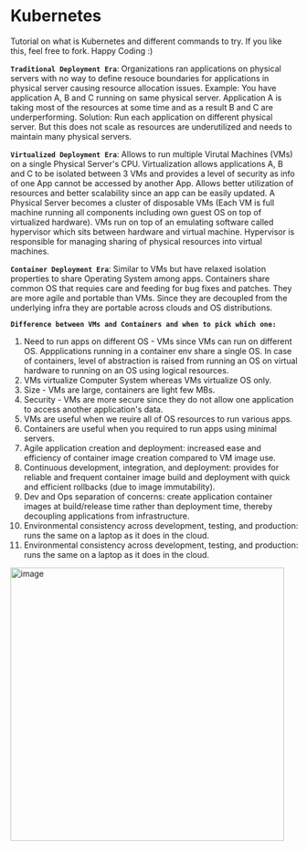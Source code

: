 # Kubernetes
Tutorial on what is Kubernetes and different commands to try. If you like this, feel free to fork. Happy Coding :)

**`Traditional Deployment Era`**: Organizations ran applications on physical servers with no way to define resouce boundaries for applications in physical server causing resource allocation issues. Example: You have application A, B and C running on same physical server. Application A is taking most of the resources at some time and as a result B and C are underperforming. Solution: Run each application on different physical server. But this does not scale as resources are underutilized and needs to maintain many physical servers.

**`Virtualized Deployment Era`**: Allows to run multiple Virutal Machines (VMs) on a single Physical Server's CPU. Virtualization allows applications A, B and C to be isolated between 3 VMs and provides a level of security as info of one App cannot be accessed by another App. Allows better utilization of resources and better scalability since an app can be easily updated. A Physical Server becomes a cluster of disposable VMs (Each VM is full machine running all components including own guest OS on top of virtualized hardware). VMs run on top of an emulating software called hypervisor which sits between hardware and virtual machine. Hypervisor is responsible for managing sharing of physical resources into virtual machines.

**`Container Deployment Era`**: Similar to VMs but have relaxed isolation properties to share Operating System among apps. Containers share common OS that requies care and feeding for bug fixes and patches. They are more agile and portable than VMs. Since they are decoupled from the underlying infra they are portable across clouds and OS distributions.

**`Difference between VMs and Containers and when to pick which one:`**
1. Need to run apps on different OS - VMs since VMs can run on different OS. Appplications running in a container env share a single OS. In case of containers, level of abstraction is raised from running an OS on virtual hardware to running on an OS using logical resources.
2. VMs virtualize Computer System whereas VMs virtualize OS only.
3. Size - VMs are large, containers are light few MBs.
4. Security - VMs are more secure since they do not allow one application to access another application's data.
5. VMs are useful when we reuire all of OS resources to run various apps.
6. Containers are useful when you required to run apps using minimal servers.
7. Agile application creation and deployment: increased ease and efficiency of container image creation compared to VM image use.
8. Continuous development, integration, and deployment: provides for reliable and frequent container image build and deployment with quick and efficient rollbacks (due to image immutability).
9. Dev and Ops separation of concerns: create application container images at build/release time rather than deployment time, thereby decoupling applications from infrastructure.
10. Environmental consistency across development, testing, and production: runs the same on a laptop as it does in the cloud.
11. Environmental consistency across development, testing, and production: runs the same on a laptop as it does in the cloud.




<img width="479" alt="image" src="https://github.com/poornimac1/Kubernetes/assets/9400009/146c10b8-8b77-431a-844d-dcaca6f0606a">

